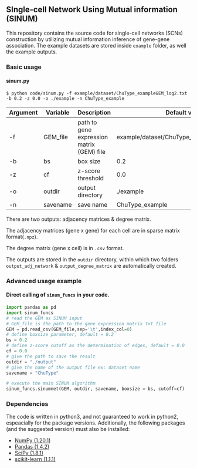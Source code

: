 ## SIngle-cell Network Using Mutual information (SINUM)
This repository contains the source code for single-cell networks (SCNs) construction by utilizing mutual information inference of gene-gene association.
The example datasets are stored inside `example` folder, as well the example outputs.
### Basic usage
#### sinum.py
```
$ python code/sinum.py -f example/dataset/ChuType_exampleGEM_log2.txt -b 0.2 -z 0.0 -o ./example -n ChuType_example
```
Argument | Variable | Description | Default value
------------ | ------------- | ------------- | -------------
-f | GEM_file | path to gene expression matrix (GEM) file | example/dataset/ChuType_exampleGEM_log2.txt
-b | bs | box size | 0.2
-z | cf | z-score threshold | 0.0
-o | outdir | output directory | ./example
-n | savename | save name | ChuType_example

There are two outputs: adjacency matrices & degree matrix.

The adjacency matrices (gene x gene) for each cell are in sparse matrix format(`.npz`).

The degree matrix (gene x cell) is in `.csv` format.

The outputs are stored in the `outdir` directory, within which two folders `output_adj_network` & `output_degree_matrix` are automatically created.
### Advanced usage example
#### Direct calling of `sinum_funcs` in your code.
```python
import pandas as pd
import sinum_funcs
# read the GEM as SINUM input
# GEM_file is the path to the gene expression matrix txt file
GEM = pd.read_csv(GEM_file,sep='\t',index_col=0)
# define boxsize parameter, default = 0.2
bs = 0.2
# define z-score cutoff as the determination of edges, default = 0.0
cf = 0.0
# give the path to save the result
outdir = "./output"
# give the name of the output file ex: dataset name
savename = "ChuType"

# execute the main SINUM algorithm
sinum_funcs.sinumnet(GEM, outdir, savename, boxsize = bs, cutoff=cf)
```
### Dependencies
The code is written in python3, and not guaranteed to work in python2, espeacially for the package versions. Additionally, the following packages (and the suggested version) must also be installed:
* [NumPy (1.20.1)](https://numpy.org/)
* [Pandas (1.4.2)](https://pandas.pydata.org/)
* [SciPy (1.8.1)](https://scipy.org/)
* [scikit-learn (1.1.1)](https://scikit-learn.org/stable/)
